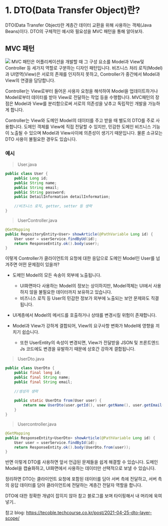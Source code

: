# 1. DTO(Data Transfer Object)란?
DTO(Data Transfer Object)란 계층간 데이터 교환을 위해 사용하는 객체(Java Beans)이다.
DTO의 구체적인 예시와 필요성을 MVC 패턴을 통해 알아보자.

## MVC 패턴
![](https://images.velog.io/images/modsiw/post/2db8990f-e6ad-433e-a756-bfe0890b1130/image.png)
MVC 패턴은 어플리케이션을 개발할 때 그 구성 요소를 Model과 View및 Controller 등 세가지 역할로 구분하는 디자인 패턴입니다. 비즈니스 처리 로직(Model)과 UI영역(View)은 서로의 존재를 인지하지 못하고, Controller가 중간에서 Model과 View의 연결을 담당합니다. 

Controller는 View로부터 들어온 사용자 요청을 해석하여 Model을 업데이트하거나 Model로부터 데이터를 받아 View로 전달하는 작업 등을 수행합니다. MVC패턴의 장점은 Model과 View를 분리함으로써 서로의 의존성을 낮추고 독립적인 개발을 가능하게 합니다.

Controller는 View와 도메인 Model의 데이터를 주고 받을 때 별도의 DTO를 주로 사용합니다. 도메인 객체를 View에 직접 전달할 수 있지만, 민감한 도메인 비즈니스 기능이 노출될 수 있으며 Model과 View사이에 의존성이 생기기 때문입니다. 물론 소규모는 DTO 사용이 불필요한 경우도 있습니다.

### 예시
> User.java

```java
public class User {
	public Long id;
    public String name;
    public String email;
    public String password;
    public DetailInformation detailInformation; 
    
    //비즈니스 로직, getter, setter 등 생략
}
```

>UserController.java

```java
@GetMapping
public RepositoryEntity<User> showArticle(@PathVariable Long id) {
	User user = userService.findByUd(id);
    return ResponseEntity.ok().body(user);
}
```
이렇게 Controller가 클라이언트의 요청에 대한 응답으로 도메인 Model인 User를 넘겨주면 어떤 문제점이 있을까?
* 도메인 Model의 모든 속송이 외부에 노출됩니다.
  * UI화면마다 사용하는 Model의 정보는 상이하지만, Model객체는 UI에서 사용하지 않을 불필요한 데이터까지 보유하고 있습니다.
  * 비즈니스 로직 등 User의 민감한 정보가 외부에 노출되는 보안 문제와도 직결됩니다.
  
* UI계층에서 Model의 메서드를 호출하거나 상태를 변경시킬 위험이 존재합니다.
* Model과 View가 강하게 결합되어, View의 요구사항 변화가 Model에 영향을 끼치기 쉽습니다.
  * 또한 UserEntity의 속성이 변경되면, View가 전달받을 JSON 및 프론트엔드 Js 코드에도 변경을 유발하기 때문에 상호간 강하게 결합됩니다.
  
>UserDto.java

```java
public class UserDto {
	public final long id;
    public final String name;
    public final String email;
    
    //생성자 생략
    
    public static UserDto from(User user) {
    	return new UserDto(user.getId(), user.getName(), user.getEmail());
    }
}
```

>Usercontroller.java

```java
@GetMapping
public ResponseEntity<UserDto> showArticle(@PathVariable Long id) {
	User user = userService.findById(id);
    return ResponseEntity.ok().body(UserDto.from(user));
}
```

반면 이렇게 DTO를 사용하면 앞서 언급된 문제들을 쉽게 해결할 수 있습니다. 도메인 Model을 캡슐화하고, UI화면에서 사용하는 데이터만 선택적으로 보낼 수 있습니다.

정리하면 DTO는 클라이언트 요청에 포함된 데이터를 담아 서버 측에 전달하고, 서버 측의 응답 데이터를 담아 클라이언트에 전달하는 계층간 전달자 역할을 합니다.


 
 
 DTO에 대한 정확한 개념이 잡히지 않아 참고 블로그를 보며 타이핑해서 내 머리에 욱여넣기..
 
 참고 blog: https://tecoble.techcourse.co.kr/post/2021-04-25-dto-layer-scope/
